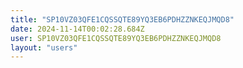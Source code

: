 ```yaml
---
title: "SP10VZ03QFE1CQSSQTE89YQ3EB6PDHZZNKEQJMQD8"
date: 2024-11-14T00:02:28.684Z
user: SP10VZ03QFE1CQSSQTE89YQ3EB6PDHZZNKEQJMQD8
layout: "users"
---
```

    